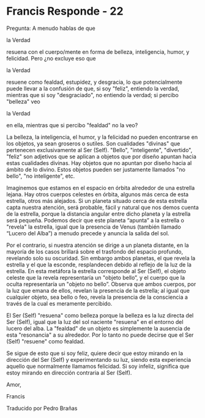 # Francis Responde - 22

Pregunta: A menudo hablas de que 

la Verdad

 resuena con el cuerpo/mente en forma de belleza, inteligencia, humor, y felicidad. Pero &iquest;no excluye eso que 

la Verdad

 resuene como fealdad, estupidez, y desgracia, lo que potencialmente puede llevar a la confusi&oacute;n de que, si soy "feliz", entiendo la verdad, mientras que si soy "desgraciado", no entiendo la verdad; si percibo "belleza" veo 

la Verdad

 en ella, mientras que si percibo "fealdad" no la veo? 

La belleza, la inteligencia, el humor, y la felicidad no pueden encontrarse en los objetos, ya sean groseros o sutiles. Son cualidades "divinas" que pertenecen exclusivamente al Ser (Self). "Bello", "inteligente", "divertido", "feliz" son adjetivos que se aplican a objetos que por dise&ntilde;o apuntan hacia estas cualidades divinas. Hay objetos que no apuntan por dise&ntilde;o hacia al &aacute;mbito de lo divino. Estos objetos pueden ser justamente llamados "no bello", "no inteligente", etc.

Imaginemos que estamos en el espacio en &oacute;rbita alrededor de una estrella lejana. Hay otros cuerpos celestes en &oacute;rbita, algunos m&aacute;s cerca de esta estrella, otros m&aacute;s alejados. Si un planeta situado cerca de esta estrella capta nuestra atenci&oacute;n, ser&aacute; probable, f&aacute;cil y natural que nos demos cuenta de la estrella, porque la distancia angular entre dicho planeta y la estrella ser&aacute; peque&ntilde;a. Podemos decir que este planeta &ldquo;apunta&rdquo; a la estrella o "revela" la estrella, igual que la presencia de Venus (tambi&eacute;n llamado &ldquo;Lucero del Alba&rdquo;) a menudo precede y anuncia la salida del sol.

Por el contrario, si nuestra atenci&oacute;n se dirige a un planeta distante, en la mayor&iacute;a de los casos brillar&aacute; sobre el trasfondo del espacio profundo, revelando solo su oscuridad. Sin embargo ambos planetas, el que revela la estrella y el que la esconde, resplandecen debido al reflejo de la luz de la estrella. En esta met&aacute;fora la estrella corresponde al Ser (Self), el objeto celeste que la revela representar&iacute;a un "objeto bello&rdquo;, y el cuerpo que la oculta representar&iacute;a un "objeto no bello&rdquo;. Observa que ambos cuerpos, por la luz que emana de ellos, revelan la presencia de la estrella; al igual que cualquier objeto, sea bello o feo, revela la presencia de la consciencia a trav&eacute;s de la cual es meramente percibido.

El Ser (Self) "resuena" como belleza porque la belleza es la luz directa del Ser (Self), igual que la luz del sol naciente "resuena" en el entorno del lucero del alba. La "fealdad" de un objeto es simplemente la ausencia de esta "resonancia" a su alrededor. Por lo tanto no puede decirse que el Ser (Self) "resuene" como fealdad.

Se sigue de esto que si soy feliz, quiere decir que estoy mirando en la direcci&oacute;n del Ser (Self) y experimentando su luz, siendo esta experiencia aquello que normalmente llamamos felicidad. Si soy infeliz, significa que estoy mirando en direcci&oacute;n contraria al Ser (Self).

Amor,

Francis

Traducido por Pedro Bra&ntilde;as


